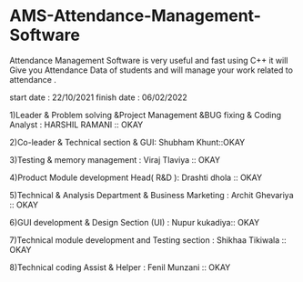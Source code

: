 # AMS-Attendance-Management-Software
Attendance Management Software is very useful and fast using C++ it will Give you Attendance Data of students  and will manage your work related to attendance .

start date : 22/10/2021
finish date : 06/02/2022

1)Leader & Problem solving &Project Management &BUG fixing & Coding Analyst : HARSHIL RAMANI :: OKAY

2)Co-leader & Technical section & GUI: Shubham Khunt::OKAY

3)Testing & memory management : Viraj Tlaviya  :: OKAY

4)Product Module development Head( R&D ): Drashti dhola :: OKAY

5)Technical & Analysis Department & Business Marketing : Archit Ghevariya :: OKAY

6)GUI development & Design Section (UI) : Nupur kukadiya:: OKAY

7)Technical module development and Testing section : Shikhaa Tikiwala :: OKAY

8)Technical coding Assist & Helper : Fenil Munzani :: OKAY



